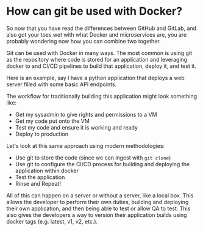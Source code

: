 # How can git be used with Docker?

So now that you have read the differences between GitHub and GitLab, and also got your toes wet with what Docker and microservices are, you are probably wondering now how you can combine two together.

Git can be used with Docker in many ways. The most common is using git as the repository where code is stored for an application and leveraging docker to and CI/CD pipelines to build that application, deploy it, and test it.

Here is an example, say I have a python application that deploys a web server filled with some basic API endpoints.

The workflow for traditionally building this application might look something like:
- Get my sysadmin to give rights and permissions to a VM
- Get my code put onto the VM
- Test my code and ensure it is working and ready
- Deploy to production


Let's look at this same approach using modern methodologies:
- Use git to store the code (since we can ingest with `git clone`)
- Use git to configure the CI/CD process for building and deploying the application within docker
- Test the application
- Rinse and Repeat!

All of this can happen on a server or without a server, like a local box. This allows the developer to perform their own duties, building and deploying their own application, and then being able to test or allow QA to test. This also gives the developers a way to version their application builds using docker tags (e.g. latest, v1, v2, etc.). 
